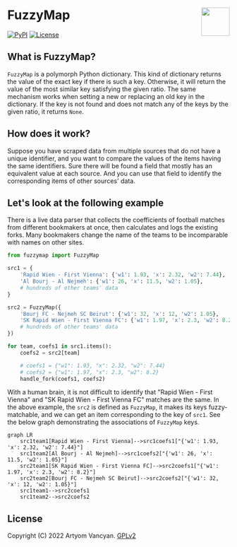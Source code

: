 # FuzzyMap <img src="https://avatars.githubusercontent.com/u/108220139" align="right" height="64" />

[![PyPI](https://img.shields.io/pypi/v/fuzzymap.svg)](https://pypi.org/project/fuzzymap/)
[![License](https://img.shields.io/pypi/l/fuzzymap.svg)](https://github.com/pysnippet/fuzzymap/blob/master/LICENSE)

## What is FuzzyMap?

`FuzzyMap` is a polymorph Python dictionary. This kind of dictionary returns the value of the exact key if there is such
a key. Otherwise, it will return the value of the most similar key satisfying the given ratio. The same mechanism works
when setting a new or replacing an old key in the dictionary. If the key is not found and does not match any of the keys
by the given ratio, it returns `None`.

## How does it work?

Suppose you have scraped data from multiple sources that do not have a unique identifier, and you want to compare the
values of the items having the same identifiers. Sure there will be found a field that mostly has an equivalent value
at each source. And you can use that field to identify the corresponding items of other sources' data.

## Let's look at the following example

There is a live data parser that collects the coefficients of football matches from different bookmakers at once, then
calculates and logs the existing forks. Many bookmakers change the name of the teams to be incomparable with names on
other sites.

```python
from fuzzymap import FuzzyMap

src1 = {
    'Rapid Wien - First Vienna': {'w1': 1.93, 'x': 2.32, 'w2': 7.44},
    'Al Bourj - Al Nejmeh': {'w1': 26, 'x': 11.5, 'w2': 1.05},
    # hundreds of other teams' data
}

src2 = FuzzyMap({
    'Bourj FC - Nejmeh SC Beirut': {'w1': 32, 'x': 12, 'w2': 1.05},
    'SK Rapid Wien - First Vienna FC': {'w1': 1.97, 'x': 2.3, 'w2': 8.2},
    # hundreds of other teams' data
})

for team, coefs1 in src1.items():
    coefs2 = src2[team]

    # coefs1 = {"w1": 1.93, "x": 2.32, "w2": 7.44}
    # coefs2 = {"w1": 1.97, "x": 2.3, "w2": 8.2}
    handle_fork(coefs1, coefs2)
```

With a human brain, it is not difficult to identify that "Rapid Wien - First Vienna" and "SK Rapid Wien - First Vienna
FC" matches are the same. In the above example, the `src2` is defined as `FuzzyMap`, it makes its keys fuzzy-matchable,
and we can get an item corresponding to the key of `src1`. See the below graph demonstrating the associations of
`FuzzyMap` keys.

```mermaid
graph LR
    src1team1[Rapid Wien - First Vienna]-->src1coefs1["{'w1': 1.93, 'x': 2.32, 'w2': 7.44}"]
    src1team2[Al Bourj - Al Nejmeh]-->src1coefs2["{'w1': 26, 'x': 11.5, 'w2': 1.05}"]
    src2team1[SK Rapid Wien - First Vienna FC]-->src2coefs1["{'w1': 1.97, 'x': 2.3, 'w2': 8.2}"]
    src2team2[Bourj FC - Nejmeh SC Beirut]-->src2coefs2["{'w1': 32, 'x': 12, 'w2': 1.05}"]
    src1team1-->src2coefs1
    src1team2-->src2coefs2
```

## License

Copyright (C) 2022 Artyom Vancyan. [GPLv2](LICENSE)
